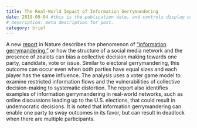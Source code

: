 ```yaml
---
title: The Real-World Impact of Information Gerrymandering
date: 2019-09-04 #this is the publication date, and controls display order.
# description: meta description for post.
category: brief
---
```

A new [report][link1] in Nature describes the phenomenon of [“information gerrymandering,”][link2] or how the structure of a social media network and the presence of zealots can bias a collective decision making towards one party, candidate, vote or issue. Similar to electoral gerrymandering, this outcome can occur even when both parties have equal sizes and each player has the same influence. The analysis uses a voter game model to examine restricted information flows and the vulnerabilities of collective decision-making to systematic distortion. The report also identifies examples of information gerrymandering in real-world networks, such as online discussions leading up to the U.S. elections, that could result in undemocratic decisions. It is noted that information gerrymandering can enable one party to sway outcomes in its favor, but can result in deadlock when there are multiple participants.

[link1]: https://www.nature.com/articles/s41586-019-1507-6
[link2]: https://twitter.com/jplotkin/status/1169307654293983234?s=15
